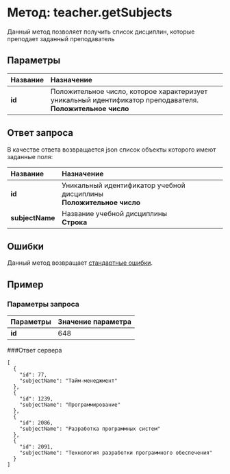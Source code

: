 # Метод: teacher.getSubjects<a name="teacher.getSubjects"/>

Данный метод позволяет получить список дисциплин, которые преподает заданный преподаватель

## Параметры

| Название     | Назначение     |
| :------------- | :------------- |
| **id**       | Положительное число, которое характеризует уникальный идентификатор преподавателя.  <br>**Положительное число**

##  Ответ запроса
В качестве ответа возвращается json список объекты которого имеют заданные поля:

| Название        | Назначение     |
| :------------- | :------------- |
|**id**               | Уникальный идентификатор учебной дисциплины<br>**Положительное число**
|**subjectName**       | Название учебной дисциплины<br>**Строка**


##  Ошибки
Данный метод возвращает [стандартные ошибки](#errors).<br>

##  Пример

### Параметры запроса
| Параметры | Значение параметра     |
| :------------- | :------------- |
| **id**       | 648       |

###Ответ сервера

```
[
  {
    "id": 77,
    "subjectName": "Тайм-менеджмент"
  },
  {
    "id": 1239,
    "subjectName": "Программирование"
  },
  {
    "id": 2086,
    "subjectName": "Разработка программных систем"
  },
  {
    "id": 2091,
    "subjectName": "Технология разработки программного обеспечения"
  }
]
```
